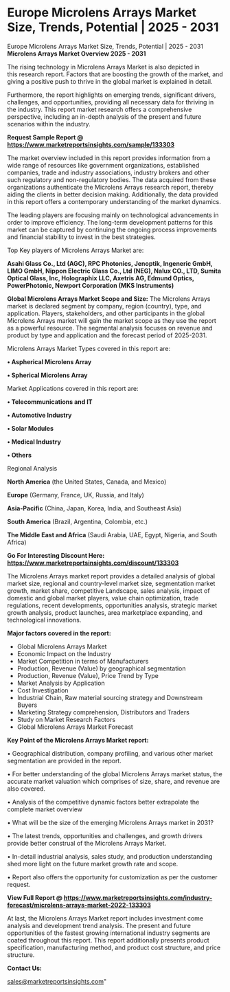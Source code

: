# Europe Microlens Arrays Market Size, Trends, Potential | 2025 - 2031
 Europe Microlens Arrays Market Size, Trends, Potential | 2025 - 2031
<Strong> Microlens Arrays Market Overview 2025 - 2031</strong>

The rising technology in Microlens Arrays Market is also depicted in this research report. Factors that are boosting the growth of the market, and giving a positive push to thrive in the global market is explained in detail.

Furthermore, the report highlights on emerging trends, significant drivers, challenges, and opportunities, providing all necessary data for thriving in the industry. This report market research offers a comprehensive perspective, including an in-depth analysis of the present and future scenarios within the industry.

<strong>Request Sample Report @ <a href=https://www.marketreportsinsights.com/sample/133303>https://www.marketreportsinsights.com/sample/133303</a></strong>

The market overview included in this report provides information from a wide range of resources like government organizations, established companies, trade and industry associations, industry brokers and other such regulatory and non-regulatory bodies. The data acquired from these organizations authenticate the Microlens Arrays research report, thereby aiding the clients in better decision making. Additionally, the data provided in this report offers a contemporary understanding of the market dynamics.

The leading players are focusing mainly on technological advancements in order to improve efficiency. The long-term development patterns for this market can be captured by continuing the ongoing process improvements and financial stability to invest in the best strategies.

Top Key players of Microlens Arrays Market are:

<strong>Asahi Glass Co., Ltd (AGC), RPC Photonics, Jenoptik, Ingeneric GmbH, LIMO GmbH, Nippon Electric Glass Co., Ltd (NEG), Nalux CO., LTD, Sumita Optical Glass, Inc, Holographix LLC, Axetris AG, Edmund Optics, PowerPhotonic, Newport Corporation (MKS Instruments)</strong>

<strong><b>Global Microlens Arrays Market Scope and Size:</b></strong>
The Microlens Arrays market is declared segment by company, region (country), type, and application. Players, stakeholders, and other participants in the global Microlens Arrays market will gain the market scope as they use the report as a powerful resource. The segmental analysis focuses on revenue and product by type and application and the forecast period of 2025-2031.

Microlens Arrays Market Types covered in this report are:

<strong>• Aspherical Microlens Array

• Spherical Microlens Array</strong>

Market Applications covered in this report are:

<strong>• Telecommunications and IT

• Automotive Industry

• Solar Modules

• Medical Industry

• Others</strong> 

Regional Analysis

<strong>North America</strong> (the United States, Canada, and Mexico)

<strong>Europe</strong> (Germany, France, UK, Russia, and Italy)

<strong>Asia-Pacific</strong> (China, Japan, Korea, India, and Southeast Asia)

<strong>South America</strong> (Brazil, Argentina, Colombia, etc.)

<strong>The Middle East and Africa</strong> (Saudi Arabia, UAE, Egypt, Nigeria, and South Africa)

<strong>Go For Interesting Discount Here: <a href=https://www.marketreportsinsights.com/discount/133303>https://www.marketreportsinsights.com/discount/133303</a></strong>

The Microlens Arrays market report provides a detailed analysis of global market size, regional and country-level market size, segmentation market growth, market share, competitive Landscape, sales analysis, impact of domestic and global market players, value chain optimization, trade regulations, recent developments, opportunities analysis, strategic market growth analysis, product launches, area marketplace expanding, and technological innovations.

<strong><b>Major factors covered in the report:</b></strong>
<ul>
  <li>Global Microlens Arrays Market </li>
  <li>Economic Impact on the Industry</li>
  <li>Market Competition in terms of Manufacturers</li>
  <li>Production, Revenue (Value) by geographical segmentation</li>
  <li>Production, Revenue (Value), Price Trend by Type</li>
  <li>Market Analysis by Application</li>
  <li>Cost Investigation</li>
  <li>Industrial Chain, Raw material sourcing strategy and Downstream Buyers</li>
  <li>Marketing Strategy comprehension, Distributors and Traders</li>
  <li>Study on Market Research Factors</li>
  <li>Global Microlens Arrays Market Forecast</li>
</ul>

<strong><b>Key Point of the Microlens Arrays Market report:</b></strong>

• Geographical distribution, company profiling, and various other market segmentation are provided in the report.

• For better understanding of the global Microlens Arrays market status, the accurate market valuation which comprises of size, share, and revenue are also covered.

• Analysis of the competitive dynamic factors better extrapolate the complete market overview

• What will be the size of the emerging Microlens Arrays market in 2031?

• The latest trends, opportunities and challenges, and growth drivers provide better construal of the Microlens Arrays Market.

• In-detail industrial analysis, sales study, and production understanding shed more light on the future market growth rate and scope.

• Report also offers the opportunity for customization as per the customer request.

<strong><b>View Full Report @ <a href=https://www.marketreportsinsights.com/industry-forecast/microlens-arrays-market-2022-133303>https://www.marketreportsinsights.com/industry-forecast/microlens-arrays-market-2022-133303</a></b></strong>


At last, the Microlens Arrays Market report includes investment come analysis and development trend analysis. The present and future opportunities of the fastest growing international industry segments are coated throughout this report. This report additionally presents product specification, manufacturing method, and product cost structure, and price structure.

<strong>Contact Us:</strong>

sales@marketreportsinsights.com"
